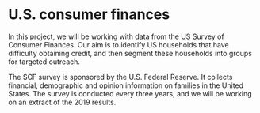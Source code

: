 # U.S. consumer finances
In this project, we will be working with data from the US Survey of Consumer Finances. Our aim is to identify US households that have difficulty obtaining credit, and then segment these households into groups for targeted outreach.

The SCF survey is sponsored by the U.S. Federal Reserve. It collects financial, demographic and opinion information on families in the United States. The survey is conducted every three years, and we will be working on an extract of the 2019 results.